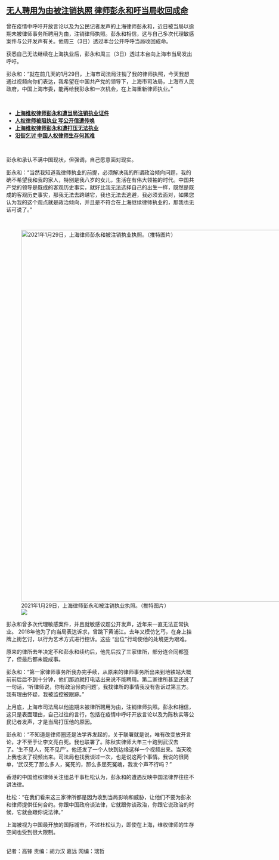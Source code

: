 <!--1612362120000-->
[无人聘用为由被注销执照   律师彭永和吁当局收回成命](https://www.rfa.org/mandarin/yataibaodao/renquanfazhi/gf1-02032021062911.html)
------

<p>曾在疫情中呼吁开放言论以及为公民记者发声的上海律师彭永和，近日被当局以逾期未被律师事务所聘用为由，注销律师执照。彭永和相信，这与自己多次代理敏感案件与公开发声有关。他周三（3日）透过本台公开呼呼当局收回成命。</p><p>获悉自己无法继续在上海执业后，彭永和周三（3日）透过本台向上海市当局发出呼吁。</p><p>彭永和：“就在前几天的1月29日，上海市司法局注销了我的律师执照，今天我想通过视频向你们表达，我希望在中国共产党的领导下，上海市司法局，上海市人民政府，中国上海市委，能再给我彭永和一次机会，在上海重新律师执业。”</p><p><br/></p><ul><li><strong><a href="https://www.rfa.org/mandarin/Xinwen/3-02022021080734.html">上海维权律师彭永和遭当局注销执业证件</a></strong></li><li><strong><a href="https://www.rfa.org/mandarin/Xinwen/2-08302020105528.html">人权律师被阻执业 写公开信遭传唤</a></strong></li><li><a href="https://www.rfa.org/mandarin/Xinwen/10-04272020145008.html"><strong>上海维权律师彭永和遭打压无法执业</strong></a></li><li><strong><a href="https://www.rfa.org/mandarin/yataibaodao/renquanfazhi/hj-06182020103259.html">沿街乞讨 中国人权律师生存何其难</a></strong></li></ul><p><br/></p><p>彭永和承认不满中国现状，但强调，自己愿意面对现实。</p><p>彭永和：“当然我知道我律师执业的前提，必须解决我的所谓政治倾向问题，我的确不希望我和我的家人，特别是我八岁的女儿，生活在有伟大领袖的时代。中国共产党的领导是既成的客观历史事实，就好比我无法选择自己的出生一样，既然是既成的客观历史事实，那我无法去跨越它，我也无法去逃避，我必须去面对，如果您认为我的这个观点就是政治倾向，并且是不符合在上海继续律师执业的，那我也无话可说了。”</p><p><br/></p><ul></ul><p><figure class="image-richtext image-inline captioned" style="width:1485px;"><img alt="2021年1月29日，上海律师彭永和被注销执业执照。（推特图片）" height="997" src="https://www.rfa.org/mandarin/yataibaodao/renquanfazhi/gf1-02032021062911.html/es_ues7xaact63i.jpg/@@images/a8ce8d89-b473-4a2e-93e3-9bc18dba8061.jpeg" title="" width="1485"/><figcaption class="image-caption">2021年1月29日，上海律师彭永和被注销执业执照。（推特图片）</figcaption><small></small><div id="zoomattribute"><a data-caption="2021年1月29日，上海律师彭永和被注销执业执照。（推特图片）" data-fancybox="" href="https://www.rfa.org/mandarin/yataibaodao/renquanfazhi/gf1-02032021062911.html/es_ues7xaact63i.jpg" id="single_image" title="2021年1月29日，上海律师彭永和被注销执业执照。（推特图片）"><img src="/++plone++rfa-resources/img/icon-zoom.png"/></a></div></figure></p><p>彭永和曾多次代理敏感案件，并且就敏感议题公开发声，近年来一直无法正常执业。 2018年他为了向当局表达诉求，曾跳下黄浦江。去年又模仿乞丐，在身上挂牌上街乞讨，以行为艺术方式进行控诉。这些 “出位”行动使他的处境更为艰难。</p><p>原来的律所去年决定不和彭永和续约后，他先后找了三家律所，部分连合同都签了，但最后都未能成事。</p><p>彭永和：“第一家律师事务所我办完手续，从原来的律师事务所出来到地铁站大概前前后后不到十分钟，他们那边就打电话出来说不能聘用。第二家律所甚至还说了一句话，‘听律师说，你有政治倾向问题’。我找律所的事情我没有告诉过第三方。我有理由怀疑，我被监控被跟踪。”</p><p>上月底，上海市司法局以他逾期未被律所聘用为由，注销律师执照。彭永和相信，这只是表面理由，自己过往的言行，包括在疫情中呼吁开放言论以及为陈秋实等公民记者发声，才是当局打压他的原因。</p><p>彭永和：“不知道是律师圈还是法学界发起的，关于联署就是说，唯有改变放开言论，才不至于让李文亮白死。我也联署了。陈秋实律师大年三十跑到武汉去了。‘生不见人，死不见尸’。他还发了一个人快到边缘这样一个视频出来。当天晚上我也发了视频出来。司法局也找我谈过一次，也是说这两个事情。我说的很简单，‘武汉死了那么多人，冤死的，那么多屈死冤魂，我发个声不行吗？”</p><p>香港的中国维权律师关注组总干事杜松认为，彭永和的遭遇反映中国法律界往往不讲法律。</p><p>杜松：“在我们看来这三家律所都是因为收到当局影响和威胁，让他们不要为彭永和律师提供任何合约。你跟中国政府谈法律，它就跟你谈政治，你跟它说政治的时候，它就会跟你说法律。”</p><p>上海被视为中国最开放的国际城市，不过杜松认为，即使在上海，维权律师的生存空间也受到很大限制。</p><p><br/>记者：高锋 责编：胡力汉 嘉远 网编：瑞哲</p>
